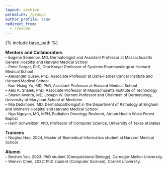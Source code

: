 ```yaml
---
layout: archive
permalink: /group/
author_profile: true
redirect_from:
  - /resume
---
```


{% include base_path %}

**Mentors and Collaborators**  
<span style="font-size:0.87em;">
– Eugene Semenov, MD, Dermatologist and Assistant Professor at Massachusetts General Hospital and Harvard Medical School        
– Peter Sorger, PhD, Otto Krayer Professor of Systems Pharmacology at Harvard Medical School    
– Alexander Gusev, PhD, Associate Professor at Dana-Farber Cancer Institute and Harvard Medical School                 
– Kun-Hsing Yu, MD, PhD, Assistant Professor at Harvard Medical School      
– Alex K. Shalek, PhD, Associate Professor at Massachusetts Institute of Technology     
– Shawn Kwatra, MD, Joseph W. Burnett Professor and Chairman of Dermatology, University of Maryland School of Medicine     
– Mia DeSimone, MD, Dermatopathologist in the Department of Pathology at Brigham and Women’s Hospital and Harvard Medical School      
– Nga Nguyen, MD, MPH, Radiation Oncology Resident, Atrium Health Wake Forest Baptist     
– Haim Schweitzer, PhD, Professor of Computer Science, University of Texas at Dallas    
</span>  

**Trainees**      
<span style="font-size:0.87em;">
– Ninghui Hao, 2024, Master of Biomedical Informatics student at Harvard Medical School     
</span>    

**Alumni**     
<span style="font-size:0.87em;">
– Boshen Yan, 2023: PhD student (Computational Biology), Carnegie-Mellon University.     
– Wenxin Chen, 2022: PhD student (Computer Science), Cornell University.
</span>      
